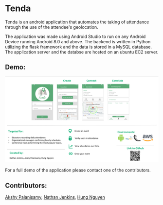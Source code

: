 # Tenda

Tenda is an android application that automates the taking of attendance through the use of the attendee's geolocation. 

The application was made using Android Studio to run on any Android Device running Android 8.0 and above. The backend is written in Python utilizing the flask framework and the data is stored in a MySQL database. The application server and the databse are hosted on an ubuntu EC2 server.

## Demo:

![Screenshot](/Screenshots/poster.png)

For a full demo of the application please contact one of the contributors.

## Contributors:
[Akshy Palanisamy](https://www.linkedin.com/in/akshyp/),
[Nathan Jenkins](https://www.linkedin.com/in/nathan-jenkins-82102a58/),
[Hung Nguyen](https://www.linkedin.com/in/hung-nguyen-3192a6132/)

